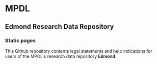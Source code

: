 # MPDL

## Edmond Research Data Repository

### Static pages  

This Github repository contents legal statements and help indications for users of the MPDL's research data repository **Edmond**.  
